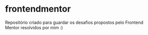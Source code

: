 # frontendmentor
Repositório criado para guardar os desafios propostos pelo Frontend Mentor resolvidos por mim :)
